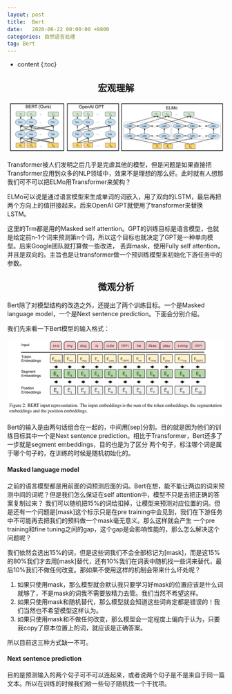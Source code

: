 ```yaml
---
layout: post
title:  Bert
date:   2020-06-22 00:00:00 +0800
categories: 自然语言处理
tag: Bert
---
```


* content
{:toc}


<h2 align="center">宏观理解</h2>

<p align="center"> 
  <img src="/imgs/bert/1.png">
</p>

Transformer被人们发明之后几乎是完虐其他的模型，但是问题是如果直接把Transformer应用到众多的NLP领域中，效果不是理想的那么好。此时就有人想那我们可不可以把ELMo用Transformer来架构？

ELMo可以说是通过语言模型来生成单词的词嵌入，用了双向的LSTM，最后再把两个方向上的值拼接起来。后来OpenAI GPT就使用了transformer来替换LSTM。

这里的Trm都是用的Masked self attention。GPT的训练目标是语言模型，也就是给定前n-1个词来预测第n个词，所以这个目标也就决定了GPT是一种单向模型。后来Google团队就打算做一些改进，
丢弃mask，使用Fully self attention，并且是双向的。主旨也是让transformer做一个预训练模型来初始化下游任务中的参数。

<h2 align="center">微观分析</h2>

Bert除了对模型结构的改造之外，还提出了两个训练目标。一个是Masked language model，一个是Next sentence prediction。下面会分别介绍。

我们先来看一下Bert模型的输入格式：

<p align="center"> 
  <img src="/imgs/bert/3.png">
</p>

Bert的输入是由两句话组合在一起的，中间用[sep]分割。目的就是因为他们的训练目标其中一个是Next sentence prediction。相比于Transformer，Bert还多了一步就是segment embeddings，目的也是为了区分
两个句子，标注哪个词是属于哪个句子的，在训练的时候是随机初始化的。


<h4>Masked language model</h4>

之前的语言模型都是用前面的词预测后面的词。Bert在想，能不能让两边的词来预测中间的词呢？但是我们怎么保证在self attention中，模型不只是去把正确的答案复制过来？
我们可以随机把15%的词给扣掉，让模型来预测对应位置的词。但是还有一个问题是[mask]这个标示只是在pre training中会见到，我们在下游任务中不可能再去把我们的预料做一个mask毫无意义。那么这样就会产生
一个pre training和fine tuning之间的gap，这个gap是会影响性能的，那么怎么解决这个问题呢？

我们依然会选出15%的词，但是这些词我们不会全部标记为[mask]，而是这15%的80%我们才去用[mask]替代，还有10%我们在词表中随机找一些词来替代，最后10%我们不做任何改变。那如果不使用这样的机制会带来什么坏处呢？

1. 如果只使用mask，那么模型就会默认我只要学习好mask的位置应该是什么词就够了，不是mask的词我不需要放精力去管。我们当然不希望这样。
2. 如果只使用mask和随机替代，那么模型就会知道这些词肯定都是错误的！我们当然也不希望模型这样认为。
3. 如果只使用mask和不做任何改变，那么模型会一定程度上偏向于认为，只要我copy了原本位置上的词，就应该是正确答案。

所以目前这三种方式缺一不可。


<h4>Next sentence prediction</h4>

目的是预测输入的两个句子可不可以连起来，或者说两个句子是不是来自于同一篇文本。所以在训练的时候我们给一些句子随机找一个干扰项。


























